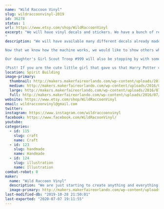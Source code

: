 ```yaml
---
name: "Wild Raccoon Vinyl"
slug: wildraccoonvinyl-2019
id: 36278
status: 1
url: https://www.etsy.com/shop/WildRaccoonVinyl
excerpt: "We will have vinyl decals and stickers. We have a bunch of ready made decals AND we are of course bringing our Klic N Kut so you can pick a design and watch how a decal is cut. We love a challenge so custom designs are very welcome! 
"
description: "We will have available many different decals already made. We have 24 different colors. Originally we started with anything that we are fans of; from Pokemon to Quotes and Monograms. We figured the best way to get to know our new Klic N Kut machine is to cut everything. 

Now that we know how the machine works, we would like to show others what it can do. We will be providing the opportunity to request custom decals. We would be happy to explain how the machine cuts and show you how to create a design.

Our daughter's Girl Scout Troop #999 will also be stopping by with some awesome crafts to fund raise for the troop. 

(Psst! If you are the cute little girl that gave us that Harry Potter crest challenge, we have not forgotten about you, but the craziness of last year, your address got lost. Hope to see you this year!)"
location: Spirit Building
image-primary:
  thumbnail: http://makers.makerfaireorlando.com/wp-content/uploads/2016/07/download-150x150.png
  medium: http://makers.makerfaireorlando.com/wp-content/uploads/2016/07/download-300x300.png
  large: http://makers.makerfaireorlando.com/wp-content/uploads/2016/07/download.png
  full: http://makers.makerfaireorlando.com/wp-content/uploads/2016/07/download.png
website: https://www.etsy.com/shop/WildRaccoonVinyl
email: wildraccoonvinyl@gmail.com
twitter: 
instagram: https://www.instagram.com/wildraccoonvinyl
facebook: https://www.facebook.com/WildRacoonVinyl/
youtube: 
categories:
  - id: 115
    slug: craft
    name: Craft
  - id: 123
    slug: handmade
    name: Handmade
  - id: 124
    slug: illustration
    name: Illustration
combat-robot: 0
maker:
  name: "Wild Raccoon Vinyl"
  description: "We are just starting to create anything and everything we can get our hands on. We will have mostly vinyl decals and stickers. "
  image-primary: http://makers.makerfaireorlando.com/wp-content/uploads/2016/10/avatar.jpg
last-modified-db: "2019-10-28 21:50:01"
last-exported: "2020-07-07 19:11:55"
---
```


